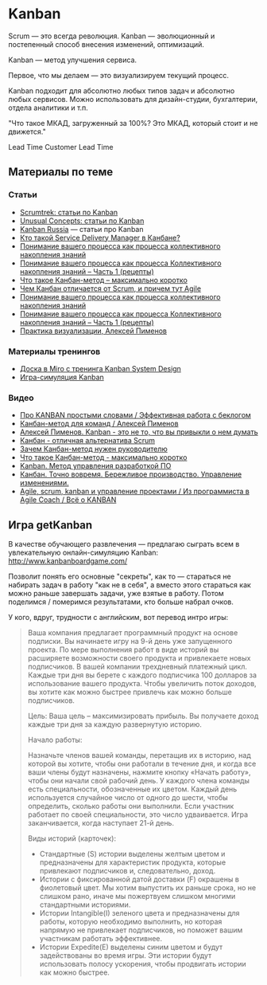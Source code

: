 # Kanban

Scrum — это всегда революция.
Kanban — эволюционный и постепенный способ внесения изменений, оптимизаций.

Kanban — метод улучшения сервиса.

Первое, что мы делаем — это визуализируем текущий процесс.

Kanban подходит для абсолютно любых типов задач и абсолютно любых сервисов.
Можно использовать для дизайн-студии, бухгалтерии, отдела аналитики и т.п.

"Что такое МКАД, загруженный за 100%? Это МКАД, который стоит и не движется."

Lead Time
Customer Lead Time


## Материалы по теме

### Статьи

- [Scrumtrek: статьи по Kanban](https://scrumtrek.ru/blog/kanban/)
- [Unusual Concepts: статьи по Kanban](https://blog.unusual-concepts.ru/agilebasics-kanban/)
- [Kanban Russia](https://kanbanguide.ru/) — статьи про Kanban
- [Кто такой Service Delivery Manager в Канбане?](https://scrumtrek.ru/blog/kanban/1392/kto-takoj-service-delivery-manager-v-kanbane/)
- [Понимание вашего процесса как процесса коллективного накопления знаний](https://kanbanguide.ru/ponimanie-vashego-proczessa-kak-proczessa-kollektivnogo-nakopleniya-znanij/)
- [Понимание вашего процесса как процесса Коллективного накопления знаний – Часть 1 (рецепты)](https://kanbanguide.ru/ponimanie-vashego-proczessa-kak-proczessa-kollektivnogo-nakopleniya-znanij-chast-1-reczepty/)
- [Что такое Канбан-метод – максимально коротко](https://scrumtrek.ru/blog/kanban/1360/chto-takoe-kanban-metod-maksimalno-korotko/)
- [Чем Канбан отличается от Scrum, и причем тут Agile](https://scrumtrek.ru/blog/kanban/5796/kanban-scrum-agile-otlichiya/)
- [Понимание вашего процесса как процесса коллективного накопления знаний](https://kanbanguide.ru/ponimanie-vashego-proczessa-kak-proczessa-kollektivnogo-nakopleniya-znanij/)
- [Понимание вашего процесса как процесса Коллективного накопления знаний – Часть 1 (рецепты)](https://kanbanguide.ru/ponimanie-vashego-proczessa-kak-proczessa-kollektivnogo-nakopleniya-znanij-chast-1-reczepty/)
- [Практика визуализации, Алексей Пименов](https://kanbanguide.ru/aiovg_videos/praktika-viuzalizacziya-aleksej-pimenov/)

### Материалы тренингов

- [Доска в Miro с тренинга Kanban System Design](https://miro.com/app/board/o9J_l0nW5i4=/)
- [Игра-симуляция Kanban](http://www.kanbanboardgame.com/)


### Видео

- [Про KANBAN простыми словами / Эффективная работа с беклогом](https://www.youtube.com/watch?v=1_Zti9v5ugA)
- [Канбан-метод для команд / Алексей Пименов](https://www.youtube.com/watch?v=vkDJ49zhQkg)
- [Алексей Пименов. Kanban - это не то, что вы привыкли о нем думать](https://www.youtube.com/watch?v=lrDLbp0XeFA)
- [Канбан - отличная альтернатива Scrum](https://www.youtube.com/watch?v=c1Vl7geFjl0)
- [Зачем Канбан-метод нужен руководителю](https://leankanban.ru/kanbanprosto)
- [Что такое Канбан-метод - максимально коротко](https://www.youtube.com/watch?v=hbqrzM0fZTA)
- [Kanban. Метод управления разработкой ПО](https://www.youtube.com/watch?v=v8wVl_nuPrY)
- [Канбан. Точно вовремя. Бережливое производство. Управление изменениями.](https://www.youtube.com/watch?v=D6iqUplB3IY)
- [Agile, scrum, kanban и управление проектами / Из программиста в Agile Coach / Всё о KANBAN](https://www.youtube.com/watch?v=sGvLjXSyxUM)


## Игра getKanban

В качестве обучающего развлечения — предлагаю сыграть всем в увлекательную онлайн-симуляцию Kanban:
http://www.kanbanboardgame.com/


Позволит понять его основные "секреты", как то — стараться не набирать задач в работу "как не в себя", а вместо
этого стараться как можно раньше завершать задачи, уже взятые в работу. Потом поделимся / померимся результатами, кто больше набрал очков.
 
У кого, вдруг, трудности с английским, вот перевод интро игры:
> Ваша компания предлагает программный продукт на основе подписки. Вы начинаете игру на 9-й день уже запущенного проекта.
> По мере выполнения работ в виде историй вы расширяете возможности своего продукта и привлекаете новых подписчиков.
> В вашей компании трехдневный платежный цикл. Каждые три дня вы берете с каждого подписчика 100 долларов за использование вашего продукта. Чтобы увеличить поток доходов, вы хотите как можно быстрее привлечь как можно больше подписчиков.
> 
> Цель: Ваша цель – максимизировать прибыль. Вы получаете доход каждые три дня за каждую развернутую историю.
> 
> Начало работы:
> 
> Назначьте членов вашей команды, перетащив их в историю, над которой вы хотите, чтобы они работали в течение дня, и когда все ваши члены будут назначены, нажмите кнопку «Начать работу», чтобы они начали свой рабочий день.
> У каждого члена команды есть специальности, обозначенные их цветом. Каждый день используется случайное число от одного до шести, чтобы определить, сколько работы они выполнили.
> Если участник работает по своей специальности, это число удваивается.
> Игра заканчивается, когда наступает 21-й день.
> 
> Виды историй (карточек):
> 
> - Стандартные (S) истории выделены желтым цветом и предназначены для характеристик продукта, которые привлекают подписчиков и, следовательно, доход.
> - Истории с фиксированной датой доставки (F) окрашены в фиолетовый цвет. Мы хотим выпустить их раньше срока, но не слишком рано, иначе мы пожертвуем слишком многими стандартными историями.
> - Истории Intangible(I) зеленого цвета и предназначены для работы, которую необходимо выполнить, но которая напрямую не привлекает подписчиков, но поможет вашим участникам работать эффективнее.
> - Истории Expedite(E) выделены синим цветом и будут задействованы во время игры. Эти истории будут использовать полосу ускорения, чтобы продвигать истории как можно быстрее.
